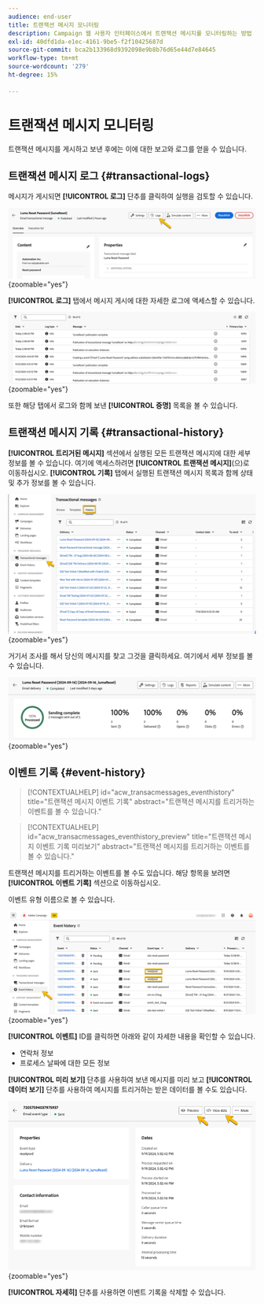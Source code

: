 ```yaml
---
audience: end-user
title: 트랜잭션 메시지 모니터링
description: Campaign 웹 사용자 인터페이스에서 트랜잭션 메시지를 모니터링하는 방법 알아보기
exl-id: 40dfd1da-e1ec-4161-9be5-f2f10425687d
source-git-commit: bca2b133968d9392098e9b8b76d65e44d7e84645
workflow-type: tm+mt
source-wordcount: '279'
ht-degree: 15%

---
```


# 트랜잭션 메시지 모니터링

트랜잭션 메시지를 게시하고 보낸 후에는 이에 대한 보고와 로그를 얻을 수 있습니다.

## 트랜잭션 메시지 로그 {#transactional-logs}

메시지가 게시되면 **[!UICONTROL 로그]** 단추를 클릭하여 실행을 검토할 수 있습니다.

![](assets/transactional-logs.png){zoomable="yes"}

**[!UICONTROL 로그]** 탭에서 메시지 게시에 대한 자세한 로그에 액세스할 수 있습니다.

![](assets/transactional-logslist.png){zoomable="yes"}

또한 해당 탭에서 로그와 함께 보낸 **[!UICONTROL 증명]** 목록을 볼 수 있습니다.

## 트랜잭션 메시지 기록 {#transactional-history}

**[!UICONTROL 트리거된 메시지]** 섹션에서 실행된 모든 트랜잭션 메시지에 대한 세부 정보를 볼 수 있습니다. 여기에 액세스하려면 **[!UICONTROL 트랜잭션 메시지]**(으)로 이동하십시오. **[!UICONTROL 기록]** 탭에서 실행된 트랜잭션 메시지 목록과 함께 상태 및 추가 정보를 볼 수 있습니다.

![](assets/transactional-history.png){zoomable="yes"}

거기서 조사를 해서 당신의 메시지를 찾고 그것을 클릭하세요.
여기에서 세부 정보를 볼 수 있습니다.

![](assets/transactional-reporting.png){zoomable="yes"}

## 이벤트 기록 {#event-history}

>[!CONTEXTUALHELP]
>id="acw_transacmessages_eventhistory"
>title="트랜잭션 메시지 이벤트 기록"
>abstract="트랜잭션 메시지를 트리거하는 이벤트를 볼 수 있습니다."

>[!CONTEXTUALHELP]
>id="acw_transacmessages_eventhistory_preview"
>title="트랜잭션 메시지 이벤트 기록 미리보기"
>abstract="트랜잭션 메시지를 트리거하는 이벤트를 볼 수 있습니다."

트랜잭션 메시지를 트리거하는 이벤트를 볼 수도 있습니다.
해당 항목을 보려면 **[!UICONTROL 이벤트 기록]** 섹션으로 이동하십시오.

이벤트 유형 이름으로 볼 수 있습니다.

![](assets/event-history.png){zoomable="yes"}

**[!UICONTROL 이벤트]** ID를 클릭하면 아래와 같이 자세한 내용을 확인할 수 있습니다.

* 연락처 정보
* 프로세스 날짜에 대한 모든 정보

**[!UICONTROL 미리 보기]** 단추를 사용하여 보낸 메시지를 미리 보고 **[!UICONTROL 데이터 보기]** 단추를 사용하여 메시지를 트리거하는 받은 데이터를 볼 수도 있습니다.

![](assets/event-details.png){zoomable="yes"}

**[!UICONTROL 자세히]** 단추를 사용하면 이벤트 기록을 삭제할 수 있습니다.
